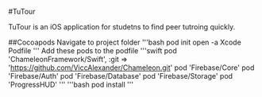 #TuTour

TuTour is an iOS application for studetns to find peer tutroing quickly.

##Cocoapods
Navigate to project folder
'''bash
	pod init
	open -a Xcode Podfile
'''
Add these pods to the podfile
'''swift
pod 'ChameleonFramework/Swift', :git => 'https://github.com/ViccAlexander/Chameleon.git'
pod 'Firebase/Core'
pod 'Firebase/Auth'
pod 'Firebase/Database'
pod 'Firebase/Storage'
pod 'ProgressHUD'
'''
'''bash
	pod install
'''

